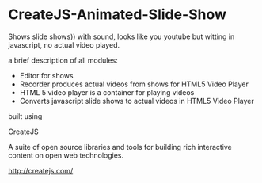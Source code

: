 CreateJS-Animated-Slide-Show
==================

Shows slide shows)) with sound, looks like you youtube but witting in javascript, no actual video played.  



a brief description of all modules:  

- Editor for shows
- Recorder produces actual videos from shows for HTML5 Video Player
- HTML 5 video player is a container for playing videos 
- Converts javascript slide shows to actual videos in HTML5 Video Player 

built using  

CreateJS

A suite of open source libraries and tools for building rich interactive content on open web technologies.

http://createjs.com/
